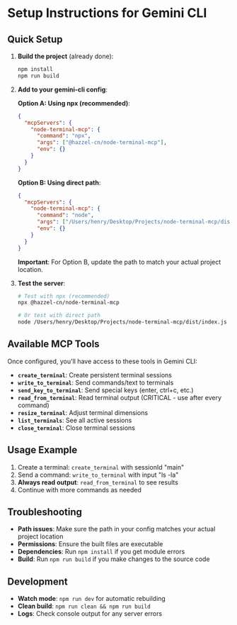 # Setup Instructions for Gemini CLI

## Quick Setup

1. **Build the project** (already done):
   ```bash
   npm install
   npm run build
   ```

2. **Add to your gemini-cli config**:
   
   **Option A: Using npx (recommended)**:
   ```json
   {
     "mcpServers": {
       "node-terminal-mcp": {
         "command": "npx",
         "args": ["@hazzel-cn/node-terminal-mcp"],
         "env": {}
       }
     }
   }
   ```

   **Option B: Using direct path**:
   ```json
   {
     "mcpServers": {
       "node-terminal-mcp": {
         "command": "node",
         "args": ["/Users/henry/Desktop/Projects/node-terminal-mcp/dist/index.js"],
         "env": {}
       }
     }
   }
   ```

   **Important**: For Option B, update the path to match your actual project location.

3. **Test the server**:
   ```bash
   # Test with npx (recommended)
   npx @hazzel-cn/node-terminal-mcp
   
   # Or test with direct path
   node /Users/henry/Desktop/Projects/node-terminal-mcp/dist/index.js
   ```

## Available MCP Tools

Once configured, you'll have access to these tools in Gemini CLI:

- **`create_terminal`**: Create persistent terminal sessions
- **`write_to_terminal`**: Send commands/text to terminals  
- **`send_key_to_terminal`**: Send special keys (enter, ctrl+c, etc.)
- **`read_from_terminal`**: Read terminal output (CRITICAL - use after every command)
- **`resize_terminal`**: Adjust terminal dimensions
- **`list_terminals`**: See all active sessions
- **`close_terminal`**: Close terminal sessions

## Usage Example

1. Create a terminal: `create_terminal` with sessionId "main"
2. Send a command: `write_to_terminal` with input "ls -la"  
3. **Always read output**: `read_from_terminal` to see results
4. Continue with more commands as needed

## Troubleshooting

- **Path issues**: Make sure the path in your config matches your actual project location
- **Permissions**: Ensure the built files are executable
- **Dependencies**: Run `npm install` if you get module errors
- **Build**: Run `npm run build` if you make changes to the source code

## Development

- **Watch mode**: `npm run dev` for automatic rebuilding
- **Clean build**: `npm run clean && npm run build`
- **Logs**: Check console output for any server errors
